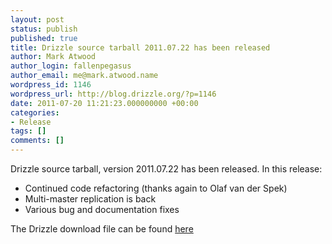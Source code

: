```yaml
---
layout: post
status: publish
published: true
title: Drizzle source tarball 2011.07.22 has been released
author: Mark Atwood
author_login: fallenpegasus
author_email: me@mark.atwood.name
wordpress_id: 1146
wordpress_url: http://blog.drizzle.org/?p=1146
date: 2011-07-20 11:21:23.000000000 +00:00
categories:
- Release
tags: []
comments: []
---
```

Drizzle source tarball, version 2011.07.22 has been released.
In this release:
<ul>
	<li>Continued code refactoring (thanks again to Olaf van der Spek)</li>
	<li>Multi-master replication is back</li>
	<li>Various bug and documentation fixes</li>
</ul>
The Drizzle download file can be found <a href="https://launchpad.net/drizzle/fremont/2011-07-04">here</a>
